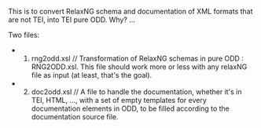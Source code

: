 
This is to convert RelaxNG schema and documentation of XML formats that are not TEI, into TEI pure ODD.
Why?
...

Two files:
* 1) rng2odd.xsl // Transformation of RelaxNG schemas in pure ODD : RNG2ODD.xsl. This file should work more or less with any relaxNG file as input (at least, that's the goal).
* 2) doc2odd.xsl // A file to handle the documentation, whether it's in TEI, HTML, ..., with a set of empty templates for every documentation elements in ODD, to be filled according to the documentation source file.
